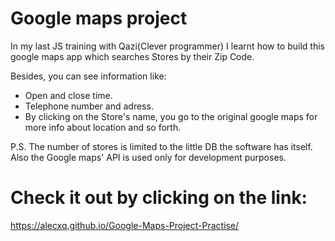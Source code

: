 # Google maps project 

In my last JS training with Qazi(Clever programmer) I learnt how to build this google maps app which searches Stores by their Zip Code.

Besides, you can see information like:

- Open and close time.
- Telephone number and adress.
- By clicking on the Store's name, you go to the original google maps for more info about location and so forth.

P.S. The number of stores is limited to the little DB the software has itself. Also the Google maps' API is used only for development purposes.

# Check it out by clicking on the link: 
https://alecxq.github.io/Google-Maps-Project-Practise/
